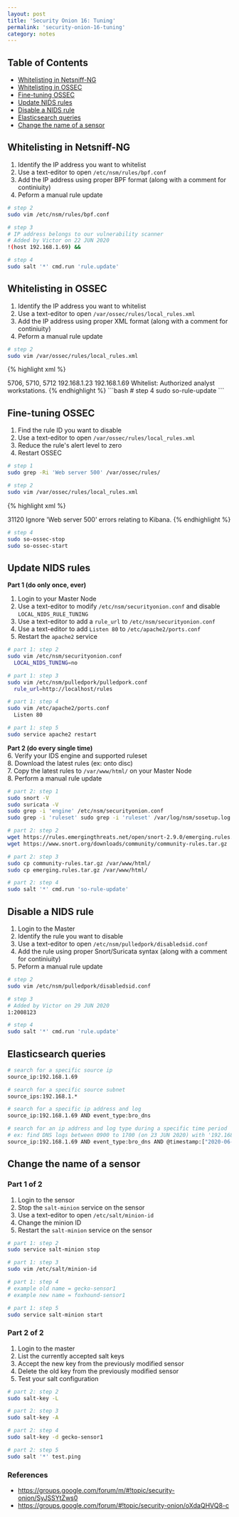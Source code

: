 ```yaml
---
layout: post
title: 'Security Onion 16: Tuning'
permalink: 'security-onion-16-tuning'
category: notes
---
```


## Table of Contents
* [Whitelisting in Netsniff-NG](#whitelisting-in-netsniff-ng)
* [Whitelisting in OSSEC](#whitelisting-in-ossec)
* [Fine-tuning OSSEC](#fine-tuning-ossec)
* [Update NIDS rules](#update-nids-rules)
* [Disable a NIDS rule](#disable-a-nids-rule)
* [Elasticsearch queries](#elasticsearch-queries)
* [Change the name of a sensor](#change-the-name-of-a-sensor)

## Whitelisting in Netsniff-NG
1. Identify the IP address you want to whitelist
2. Use a text-editor to open `/etc/nsm/rules/bpf.conf`
3. Add the IP address using proper BPF format (along with a comment for continiuity)
4. Peform a manual rule update

```bash
# step 2
sudo vim /etc/nsm/rules/bpf.conf
```
```bash
# step 3
# IP address belongs to our vulnerability scanner
# Added by Victor on 22 JUN 2020
!(host 192.168.1.69) &&
```
```bash
# step 4
sudo salt '*' cmd.run 'rule.update'
```

## Whitelisting in OSSEC
1. Identify the IP address you want to whitelist
2. Use a text-editor to open `/var/ossec/rules/local_rules.xml`
3. Add the IP address using proper XML format (along with a comment for continiuity)
4. Peform a manual rule update

```bash
# step 2
sudo vim /var/ossec/rules/local_rules.xml
```
{% highlight xml %}
<!-- Added by Victor on 22 JUN 2020 -->
<rule id="100777" level="0">
  <if_sid>5706, 5710, 5712</if_sid>
    <srcip>192.168.1.23</srcip>
    <srcip>192.168.1.69</srcip>
    <description>Whitelist: Authorized analyst workstations.</description>
</rule>
{% endhighlight %}  
```bash
# step 4
sudo so-rule-update
```

## Fine-tuning OSSEC
1. Find the rule ID you want to disable
2. Use a text-editor to open `/var/ossec/rules/local_rules.xml`
3. Reduce the rule's alert level to zero
4. Restart OSSEC

```bash
# step 1
sudo grep -Ri 'Web server 500' /var/ossec/rules/
```
```bash
# step 2
sudo vim /var/ossec/rules/local_rules.xml
```

{% highlight xml %}
<!-- Added by Victor on 22 JUN 2020 -->
<rule id="100666" level="0">
  <if_sid>31120</if_sid>
  <description>Ignore 'Web server 500' errors relating to Kibana.</description>
</rule>
{% endhighlight %}  

```bash
# step 4
sudo so-ossec-stop
sudo so-ossec-start
```


## Update NIDS rules
**Part 1 (do only once, ever)**
1. Login to your Master Node
2. Use a text-editor to modify `/etc/nsm/securityonion.conf` and disable `LOCAL_NIDS_RULE_TUNING`
3. Use a text-editor to add a `rule_url` to `/etc/nsm/securityonion.conf`
4. Use a text-editor to add `Listen 80` to `/etc/apache2/ports.conf`
5. Restart the `apache2` service  

```bash
# part 1: step 2
sudo vim /etc/nsm/securityonion.conf
  LOCAL_NIDS_TUNING=no
```
```bash
# part 1: step 3
sudo vim /etc/nsm/pulledpork/pulledpork.conf
  rule_url=http://localhost/rules
```
```bash
# part 1: step 4
sudo vim /etc/apache2/ports.conf
  Listen 80
```
```bash
# part 1: step 5
sudo service apache2 restart
```
**Part 2 (do every single time)**  
6. Verify your IDS engine and supported ruleset  
8. Download the latest rules (ex: onto disc)  
7. Copy the latest rules to `/var/www/html/` on your Master Node  
8. Perform a manual rule update  

```bash
# part 2: step 1
sudo snort -V
sudo suricata -V
sudo grep -i 'engine' /etc/nsm/securityonion.conf
sudo grep -i 'ruleset' sudo grep -i 'ruleset' /var/log/nsm/sosetup.log 
```
```bash
# part 2: step 2
wget https://rules.emergingthreats.net/open/snort-2.9.0/emerging.rules.tar.gz
wget https://www.snort.org/downloads/community/community-rules.tar.gz
```
```bash
# part 2: step 3
sudo cp community-rules.tar.gz /var/www/html/
sudo cp emerging.rules.tar.gz /var/www/html/
```
```bash
# part 2: step 4
sudo salt '*' cmd.run 'so-rule-update'
```

## Disable a NIDS rule
1. Login to the Master
2. Identify the rule you want to disable
3. Use a text-editor to open `/etc/nsm/pulledpork/disabledsid.conf`
4. Add the rule using proper Snort/Suricata syntax (along with a comment for continiuity)
5. Peform a manual rule update

```bash
# step 2
sudo vim /etc/nsm/pulledpork/disabledsid.conf
```
```bash
# step 3
# Added by Victor on 29 JUN 2020
1:2008123
```
```bash
# step 4
sudo salt '*' cmd.run 'rule.update'
```

## Elasticsearch queries
```bash
# search for a specific source ip
source_ip:192.168.1.69

# search for a specific source subnet
source_ips:192.168.1.*

# search for a specific ip address and log
source_ip:192.168.1.69 AND event_type:bro_dns

# search for an ip address and log type during a specific time period
# ex: find DNS logs between 0900 to 1700 (on 23 JUN 2020) with '192.168.1.69' as the query source
source_ip:192.168.1.69 AND event_type:bro_dns AND @timestamp:["2020-06-23T09:00" TO "2020-06-23T17:00"]
```

## Change the name of a sensor
### Part 1 of 2  
1. Login to the sensor
2. Stop the `salt-minion` service on the sensor
3. Use a text-editor to open `/etc/salt/minion-id`
4. Change the minion ID 
5. Restart the `salt-minion` service on the sensor

```bash
# part 1: step 2
sudo service salt-minion stop
``` 
```bash
# part 1: step 3
sudo vim /etc/salt/minion-id
```
```bash
# part 1: step 4
# example old name = gecko-sensor1
# example new name = foxhound-sensor1
```
```bash
# part 1: step 5
sudo service salt-minion start
```

### Part 2 of 2
1. Login to the master
2. List the currently accepted salt keys
3. Accept the new key from the previously modified sensor
4. Delete the old key from the previously modified sensor
5. Test your salt configuration

```bash
# part 2: step 2
sudo salt-key -L
```
```bash
# part 2: step 3
sudo salt-key -A
```
```bash
# part 2: step 4
sudo salt-key -d gecko-sensor1
```
```bash
# part 2: step 5
sudo salt '*' test.ping
```

### References
* https://groups.google.com/forum/m/#!topic/security-onion/SyJSSYtZws0
* https://groups.google.com/forum/#!topic/security-onion/oXdaQHVQ8-c
